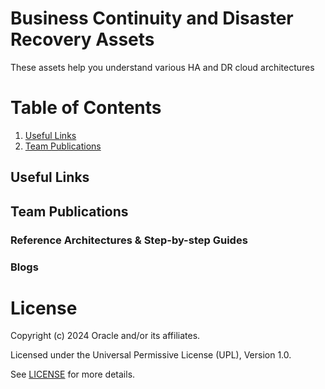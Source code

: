 # Business Continuity and Disaster Recovery Assets

These assets help you understand various HA and DR cloud architectures


# Table of Contents
 
1. [Useful Links](#useful-links)
2. [Team Publications](#team-publications)

 
## Useful Links

## Team Publications

### Reference Architectures & Step-by-step Guides


### Blogs
 




# License

Copyright (c) 2024 Oracle and/or its affiliates.

Licensed under the Universal Permissive License (UPL), Version 1.0.

See [LICENSE](https://github.com/oracle-devrel/technology-engineering/blob/main/LICENSE) for more details.
